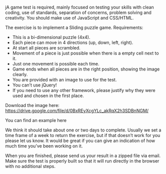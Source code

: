 jA game test is required, mainly focused on testing your skills with clean coding, use of standards, separation of concerns, problem solving and creativity. You should make use of JavaScript and CSS/HTML.

The exercise is to implement a Sliding puzzle game.
Requirements:

- This is a bi-dimensional puzzle (4x4).
- Each piece can move in 4 directions (up, down, left, right).
- At start all pieces are scrambled.
- Movement of a piece is just possible when there is a empty cell next to it.
- Just one movement is possible each time.
- Game ends when all pieces are in the right position, showing the image clearly.
- You are provided with an image to use for the test.
- You can’t use jQuery!
- If you need to use any other framework, please justify why they were used and chosen in the first place.

Download the image here:
https://drive.google.com/file/d/0BxREyXcgYLc_akRqX2h3SDBnNGM/

You can find an example here

We think it should take about one or two days to complete. Usually we set a time frame of a week to return the exercise, but if that doesn’t work for you please let us know. It would be great if you can give an indication of how much time you’ve been working on it.

When you are finished, please send us your result in a zipped file via email. Make sure the test is properly built so that it will run directly in the browser with no additional steps.
